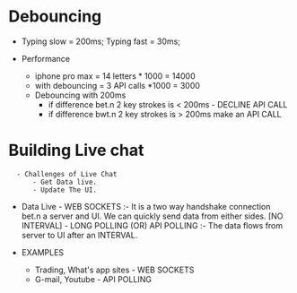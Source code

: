 # Debouncing

- Typing slow = 200ms; Typing fast = 30ms;

- Performance
  - iphone pro max = 14 letters \* 1000 = 14000
  - with debouncing = 3 API calls \*1000 = 3000
  - Debouncing with 200ms
    - if difference bet.n 2 key strokes is < 200ms - DECLINE API CALL
    - if difference bwt.n 2 key strokes is > 200ms make an API CALL

# Building Live chat

      - Challenges of Live Chat
          - Get Data live.
          - Update The UI.


- Data Live - WEB SOCKETS :- It is a two way handshake connection bet.n a server and UI. We can quickly send data from either sides. [NO INTERVAL] - LONG POLLING (OR) API POLLING :- The data flows from server to UI after an INTERVAL.

- EXAMPLES
  - Trading, What's app sites - WEB SOCKETS
  - G-mail, Youtube - API POLLING
